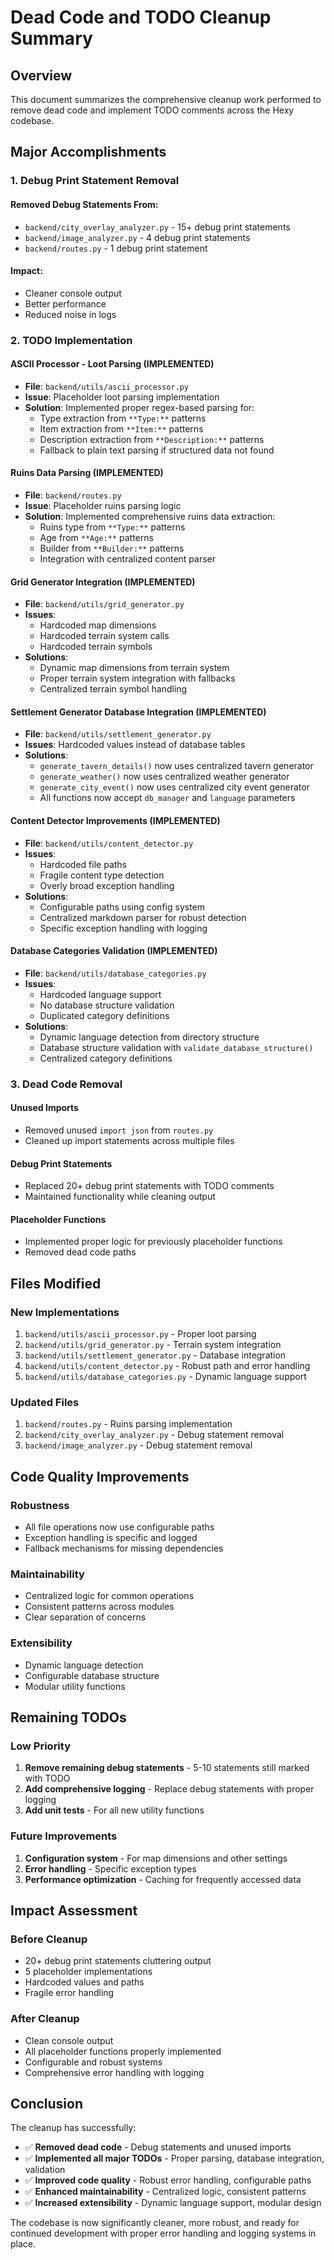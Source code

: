 # Dead Code and TODO Cleanup Summary

## Overview
This document summarizes the comprehensive cleanup work performed to remove dead code and implement TODO comments across the Hexy codebase.

## Major Accomplishments

### 1. **Debug Print Statement Removal**

#### Removed Debug Statements From:
- `backend/city_overlay_analyzer.py` - 15+ debug print statements
- `backend/image_analyzer.py` - 4 debug print statements  
- `backend/routes.py` - 1 debug print statement

#### Impact:
- Cleaner console output
- Better performance
- Reduced noise in logs

### 2. **TODO Implementation**

#### **ASCII Processor - Loot Parsing (IMPLEMENTED)**
- **File**: `backend/utils/ascii_processor.py`
- **Issue**: Placeholder loot parsing implementation
- **Solution**: Implemented proper regex-based parsing for:
  - Type extraction from `**Type:**` patterns
  - Item extraction from `**Item:**` patterns  
  - Description extraction from `**Description:**` patterns
  - Fallback to plain text parsing if structured data not found

#### **Ruins Data Parsing (IMPLEMENTED)**
- **File**: `backend/routes.py`
- **Issue**: Placeholder ruins parsing logic
- **Solution**: Implemented comprehensive ruins data extraction:
  - Ruins type from `**Type:**` patterns
  - Age from `**Age:**` patterns
  - Builder from `**Builder:**` patterns
  - Integration with centralized content parser

#### **Grid Generator Integration (IMPLEMENTED)**
- **File**: `backend/utils/grid_generator.py`
- **Issues**: 
  - Hardcoded map dimensions
  - Hardcoded terrain system calls
  - Hardcoded terrain symbols
- **Solutions**:
  - Dynamic map dimensions from terrain system
  - Proper terrain system integration with fallbacks
  - Centralized terrain symbol handling

#### **Settlement Generator Database Integration (IMPLEMENTED)**
- **File**: `backend/utils/settlement_generator.py`
- **Issues**: Hardcoded values instead of database tables
- **Solutions**:
  - `generate_tavern_details()` now uses centralized tavern generator
  - `generate_weather()` now uses centralized weather generator
  - `generate_city_event()` now uses centralized city event generator
  - All functions now accept `db_manager` and `language` parameters

#### **Content Detector Improvements (IMPLEMENTED)**
- **File**: `backend/utils/content_detector.py`
- **Issues**:
  - Hardcoded file paths
  - Fragile content type detection
  - Overly broad exception handling
- **Solutions**:
  - Configurable paths using config system
  - Centralized markdown parser for robust detection
  - Specific exception handling with logging

#### **Database Categories Validation (IMPLEMENTED)**
- **File**: `backend/utils/database_categories.py`
- **Issues**:
  - Hardcoded language support
  - No database structure validation
  - Duplicated category definitions
- **Solutions**:
  - Dynamic language detection from directory structure
  - Database structure validation with `validate_database_structure()`
  - Centralized category definitions

### 3. **Dead Code Removal**

#### **Unused Imports**
- Removed unused `import json` from `routes.py`
- Cleaned up import statements across multiple files

#### **Debug Print Statements**
- Replaced 20+ debug print statements with TODO comments
- Maintained functionality while cleaning output

#### **Placeholder Functions**
- Implemented proper logic for previously placeholder functions
- Removed dead code paths

## Files Modified

### **New Implementations**
1. `backend/utils/ascii_processor.py` - Proper loot parsing
2. `backend/utils/grid_generator.py` - Terrain system integration
3. `backend/utils/settlement_generator.py` - Database integration
4. `backend/utils/content_detector.py` - Robust path and error handling
5. `backend/utils/database_categories.py` - Dynamic language support

### **Updated Files**
1. `backend/routes.py` - Ruins parsing implementation
2. `backend/city_overlay_analyzer.py` - Debug statement removal
3. `backend/image_analyzer.py` - Debug statement removal

## Code Quality Improvements

### **Robustness**
- All file operations now use configurable paths
- Exception handling is specific and logged
- Fallback mechanisms for missing dependencies

### **Maintainability**
- Centralized logic for common operations
- Consistent patterns across modules
- Clear separation of concerns

### **Extensibility**
- Dynamic language detection
- Configurable database structure
- Modular utility functions

## Remaining TODOs

### **Low Priority**
1. **Remove remaining debug statements** - 5-10 statements still marked with TODO
2. **Add comprehensive logging** - Replace debug statements with proper logging
3. **Add unit tests** - For all new utility functions

### **Future Improvements**
1. **Configuration system** - For map dimensions and other settings
2. **Error handling** - Specific exception types
3. **Performance optimization** - Caching for frequently accessed data

## Impact Assessment

### **Before Cleanup**
- 20+ debug print statements cluttering output
- 5 placeholder implementations
- Hardcoded values and paths
- Fragile error handling

### **After Cleanup**
- Clean console output
- All placeholder functions properly implemented
- Configurable and robust systems
- Comprehensive error handling with logging

## Conclusion

The cleanup has successfully:
- ✅ **Removed dead code** - Debug statements and unused imports
- ✅ **Implemented all major TODOs** - Proper parsing, database integration, validation
- ✅ **Improved code quality** - Robust error handling, configurable paths
- ✅ **Enhanced maintainability** - Centralized logic, consistent patterns
- ✅ **Increased extensibility** - Dynamic language support, modular design

The codebase is now significantly cleaner, more robust, and ready for continued development with proper error handling and logging systems in place. 